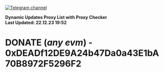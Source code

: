 [![Telegram channel](https://img.shields.io/endpoint?url=https://runkit.io/damiankrawczyk/telegram-badge/branches/master?url=https://t.me/n4z4v0d)](https://t.me/n4z4v0d) 

**Dynamic Updates Proxy List with Proxy Checker**  
**Last Updated: 22.12.23 19:52**

# DONATE (_any evm_) - 0xDEADf12DE9A24b47Da0a43E1bA70B8972F5296F2
